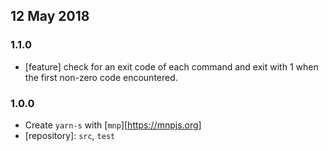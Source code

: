 ## 12 May 2018

### 1.1.0

- [feature] check for an exit code of each command and exit with 1 when the first non-zero code encountered.

### 1.0.0

- Create `yarn-s` with [`mnp`][https://mnpjs.org]
- [repository]: `src`, `test`
